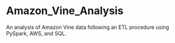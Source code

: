 # Amazon_Vine_Analysis
An analysis of Amazon Vine data following an ETL procedure using PySpark, AWS, and SQL.  
